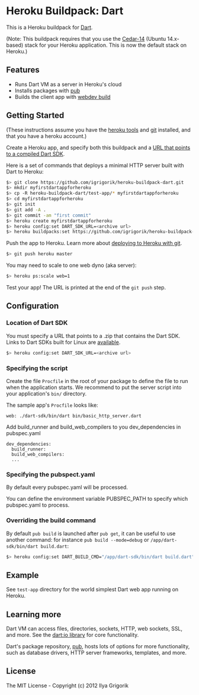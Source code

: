 # Heroku Buildpack: Dart

This is a Heroku buildpack for [Dart][].

(Note: This buildpack requires that you use the
[Cedar-14][cedar14] (Ubuntu 14.x-based) stack for your Heroku application.
This is now the default stack on Heroku.)

## Features

* Runs Dart VM as a server in Heroku's cloud
* Installs packages with [pub][]
* Builds the client app with [webdev build][build]

## Getting Started

(These instructions assume you have the
[heroku tools](https://toolbelt.heroku.com/) and
[git](http://git-scm.com/) installed, and that you have a heroku
account.)

Create a Heroku app, and specify both this buildpack and a
[URL that points to a compiled Dart SDK][download].

Here is a set of commands that deploys a minimal HTTP server built with Dart
to Heroku:

```bash
$> git clone https://github.com/igrigorik/heroku-buildpack-dart.git
$> mkdir myfirstdartappforheroku
$> cp -R heroku-buildpack-dart/test-app/* myfirstdartappforheroku
$> cd myfirstdartappforheroku
$> git init
$> git add -A .
$> git commit -am "first commit"
$> heroku create myfirstdartappforheroku
$> heroku config:set DART_SDK_URL=<archive url>
$> heroku buildpacks:set https://github.com/igrigorik/heroku-buildpack-dart.git 
```

Push the app to Heroku. Learn more about [deploying to Heroku with git][deploy].

```bash
$> git push heroku master
```

You may need to scale to one web dyno (aka server):

```bash
$> heroku ps:scale web=1
```

Test your app! The URL is printed at the end of the `git push` step.

## Configuration

### Location of Dart SDK

You must specify a URL that points to a .zip that contains the Dart SDK.
Links to Dart SDKs built for Linux are [available][download].

```bash
$> heroku config:set DART_SDK_URL=<archive url>
```

### Specifying the script

Create the file `Procfile` in the root of your package to define the file to run when the application starts. We
recommend to put the server script into your application's `bin/` directory.

The sample app's `Procfile` looks like:

```
web: ./dart-sdk/bin/dart bin/basic_http_server.dart
```

Add build_runner and build_web_compilers to you dev_dependencies in pubspec.yaml
```
dev_dependencies:
  build_runner:
  build_web_compilers: 
  ...
```

### Specifying the pubspect.yaml

By default every pubspec.yaml will be processed.

You can define the environment variable PUBSPEC_PATH to specify which pubspec.yaml to process.

### Overriding the build command

By default `pub build` is launched after `pub get`, it can be useful to use
another command: for instance `pub build --mode=debug` or 
`/app/dart-sdk/bin/dart build.dart`:

```bash
$> heroku config:set DART_BUILD_CMD="/app/dart-sdk/bin/dart build.dart"
```

## Example 

See `test-app` directory for the world simplest Dart web app running on
Heroku.

## Learning more

Dart VM can access files, directories, sockets, HTTP, web sockets, SSL, and
more. See the [dart:io library][io] for core functionality.

Dart's package repository, [pub][], hosts lots of options for more
functionality, such as database drivers, HTTP server frameworks, templates,
and more.

## License

The MIT License - Copyright (c) 2012 Ilya Grigorik

[io]: https://api.dartlang.org/docs/channels/stable/latest/dart_io.html
[pub]: http://pub.dartlang.org
[dart]: https://www.dartlang.org
[build]: http://pub.dartlang.org/doc/pub-build.html
[example]: https://github.com/igrigorik/heroku-buildpack-dart/tree/master/test-app
[deploy]: https://devcenter.heroku.com/articles/git
[envcompile]: https://devcenter.heroku.com/articles/labs-user-env-compile
[buildforubuntu]: https://code.google.com/p/dart/wiki/BuildDartSDKOnUbuntu10_04
[communitybuilds]: https://github.com/selkhateeb/heroku-vagrant-dart-build/releases
[cedar14]: https://devcenter.heroku.com/articles/cedar-14-migration
[download]: https://www.dartlang.org/install/archive
